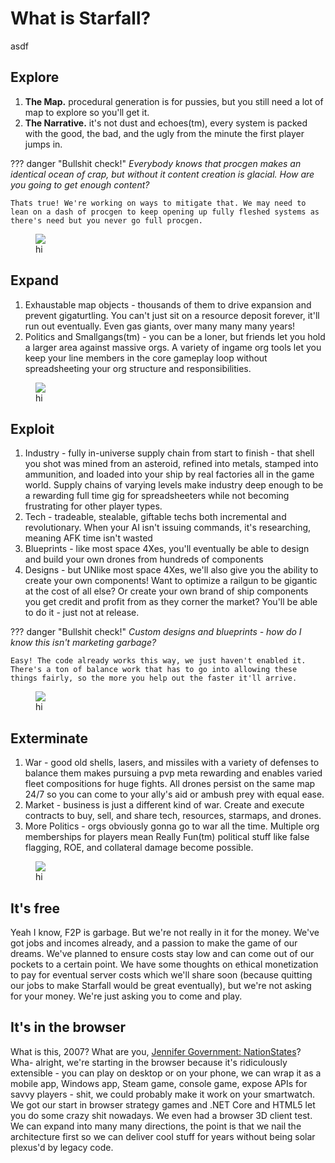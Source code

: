 # What is Starfall?

asdf

## Explore
1. **The Map.** procedural generation is for pussies, but you still need a lot of map to explore so you'll get it.
2. **The Narrative.** it's not dust and echoes(tm), every system is packed with the good, the bad, and the ugly from the minute the first player jumps in.

??? danger "Bullshit check!"
    *Everybody knows that procgen makes an identical ocean of crap, but without it content creation is glacial. How are you going to get enough content?* 
    
    Thats true! We're working on ways to mitigate that. We may need to lean on a dash of procgen to keep opening up fully fleshed systems as there's need but you never go full procgen.

<p align="center">
  <figure>
    <img src="http://arkeindustries.com/philotechnica/img/3.png">
    <figcaption>hi</figcaption>
  </figure>
</p>

## Expand
1. Exhaustable map objects - thousands of them to drive expansion and prevent gigaturtling. You can't just sit on a resource deposit forever, it'll run out eventually. Even gas giants, over many many many years!
2. Politics and Smallgangs(tm) - you can be a loner, but friends let you hold a larger area against massive orgs. A variety of ingame org tools let you keep your line members in the core gameplay loop without spreadsheeting your org structure and responsibilities. 

<p align="center">
  <figure>
    <img src="http://arkeindustries.com/philotechnica/img/4.png">
    <figcaption>hi</figcaption>
  </figure>
</p>

## Exploit
1. Industry - fully in-universe supply chain from start to finish - that shell you shot was mined from an asteroid, refined into metals, stamped into ammunition, and loaded into your ship by real factories all in the game world. Supply chains of varying levels make industry deep enough to be a rewarding full time gig for spreadsheeters while not becoming frustrating for other player types.
2. Tech - tradeable, stealable, giftable techs both incremental and revolutionary. When your AI isn't issuing commands, it's researching, meaning AFK time isn't wasted 
3. Blueprints - like most space 4Xes, you'll eventually be able to design and build your own drones from hundreds of components
4. Designs - but UNlike most space 4Xes, we'll also give you the ability to create your own components! Want to optimize a railgun to be gigantic at the cost of all else? Or create your own brand of ship components you get credit and profit from as they corner the market? You'll be able to do it - just not at release.

??? danger "Bullshit check!"
    *Custom designs and blueprints - how do I know this isn't marketing garbage?* 
    
    Easy! The code already works this way, we just haven't enabled it. There's a ton of balance work that has to go into allowing these things fairly, so the more you help out the faster it'll arrive.

<p align="center">
  <figure>
    <img src="http://arkeindustries.com/philotechnica/img/2.png">
    <figcaption>hi</figcaption>
  </figure>
</p>

## Exterminate
1. War - good old shells, lasers, and missiles with a variety of defenses to balance them makes pursuing a pvp meta rewarding and enables varied fleet compositions for huge fights. All drones persist on the same map 24/7 so you can come to your ally's aid or ambush prey with equal ease.
2. Market - business is just a different kind of war. Create and execute contracts to buy, sell, and share tech, resources, starmaps, and drones.
3. More Politics - orgs obviously gonna go to war all the time. Multiple org memberships for players mean Really Fun(tm) political stuff like false flagging, ROE, and collateral damage become possible.

<p align="center">
  <figure>
    <img src="http://arkeindustries.com/philotechnica/img/1.png">
    <figcaption>hi</figcaption>
  </figure>
</p>

## It's free
Yeah I know, F2P is garbage. But we're not really in it for the money. We've got jobs and incomes already, and a passion to make the game of our dreams. We've planned to ensure costs stay low and can come out of our pockets to a certain point. We have some thoughts on ethical monetization to pay for eventual server costs which we'll share soon (because quitting our jobs to make Starfall would be great eventually), but we're not asking for your money. We're just asking you to come and play.

## It's in the browser
What is this, 2007? What are you, [Jennifer Government: NationStates](https://en.wikipedia.org/wiki/NationStates)? Wha- alright, we're starting in the browser because it's ridiculously extensible - you can play on desktop or on your phone, we can wrap it as a mobile app, Windows app, Steam game, console game, expose APIs for savvy players - shit, we could probably make it work on your smartwatch. We got our start in browser strategy games and .NET Core and HTML5 let you do some crazy shit nowadays. We even had a browser 3D client test. We can expand into many many directions, the point is that we nail the architecture first so we can deliver cool stuff for years without being solar plexus'd by legacy code. 